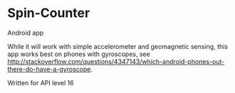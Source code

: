 # Spin-Counter
Android app

While it will work with simple accelerometer and geomagnetic sensing, this app works best on phones with gyroscopes, see http://stackoverflow.com/questions/4347143/which-android-phones-out-there-do-have-a-gyroscope.

Written for API level 16
